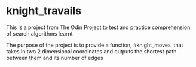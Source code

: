 # knight_travails

This is a project from The Odin Project to test and practice comprehension 
of search algorithms learnt

The purpose of the project is to provide a function, #knight_moves, that takes in two 
2 dimensional coordinates and outputs the shortest path between them and its number of
edges